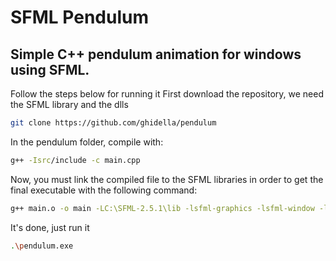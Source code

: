 # SFML Pendulum
## Simple C++ pendulum animation for windows using SFML.
Follow the steps below for running it
First download the repository, we need the SFML library and the dlls
```bash
git clone https://github.com/ghidella/pendulum
```
In the pendulum folder, compile with:
```bash
g++ -Isrc/include -c main.cpp
```
Now, you must link the compiled file to the SFML libraries in order to get the final executable with the following command:
```bash
g++ main.o -o main -LC:\SFML-2.5.1\lib -lsfml-graphics -lsfml-window -lsfml-system
```
It's done, just run it
```bash
.\pendulum.exe
```
